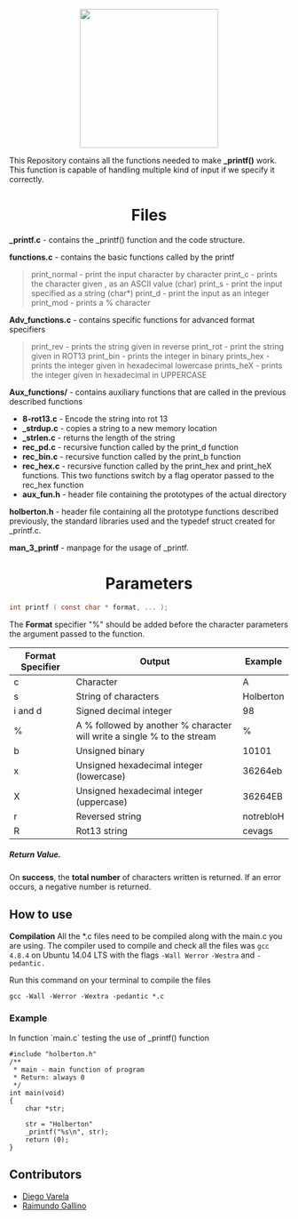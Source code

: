 
<p align="center">
  <img width="250" height="250" src="https://cdn.iconscout.com/icon/free/png-512/c-programming-569564.png">
</p>

This Repository contains all the functions needed to make **_printf()** work.  This function is capable of handling multiple kind of input if we specify it correctly. 

<h1 align="center"> Files </h1> 

**_printf.c**  - contains the _printf() function and the code structure.

**functions.c** - contains the basic functions called by the printf
>print_normal - print the input character by character
>print_c - prints the character given ,  as an ASCII value (char)
>print_s - print the input specified as a string (char*)
>print_d - print the input as an integer
>print_mod - prints a % character

**Adv_functions.c** - contains specific functions for advanced  format specifiers
>print_rev - prints the string given in reverse
>print_rot - print the string given in ROT13
>print_bin - prints the integer in binary
>prints_hex - prints the integer given in hexadecimal lowercase
>prints_heX - prints the integer given in hexadecimal in UPPERCASE

**Aux_functions/** - contains auxiliary functions that are called in the previous described functions 
- **8-rot13.c** - Encode the string into rot 13
- **_strdup.c** - copies a string to a new memory location
- **_strlen.c** -  returns the length of the string
- **rec_pd.c** - recursive function called by the print_d function  
- **rec_bin.c** - recursive function called by the print_b function
- **rec_hex.c** - recursive function called by the print_hex and print_heX functions. This two functions switch by a flag operator passed to the rec_hex function
- **aux_fun.h** - header file containing the prototypes of the actual directory

**holberton.h** - header file containing all the prototype functions described previously, the standard libraries  used and the typedef struct created for _printf.c.

**man_3_printf** - manpage for the usage of _printf.

<h1 align="center"> Parameters</h1> 

```` c
int printf ( const char * format, ... );
````

The **Format** specifier "%"  should be added before the character parameters the argument passed to the function.


 Format Specifier | Output | Example
------------ | ------------- |-----------
 c | Character | A
 s | String of characters | Holberton
 i and d | Signed decimal integer | 98 
 % | A % followed by another % character will write a single % to the stream| %
 b | Unsigned binary | 10101
 x | Unsigned hexadecimal integer (lowercase) | 36264eb
 X | Unsigned hexadecimal integer (uppercase) | 36264EB
 r | Reversed string | notrebloH |
 R | Rot13 string | cevags
 
##### Return Value.
On **success**, the **total number** of characters written is returned.
If an error occurs, a negative number is returned.

<h2> How to use </h2>

**Compilation**
All the *.c files need to be compiled along with the main.c you are using. The compiler used to compile and check all the files was `gcc 4.8.4`  on Ubuntu 14.04 LTS with the flags  `-Wall Werror`  `-Westra`  and  `-pedantic.`

Run this command on your terminal to compile the files

   `gcc -Wall -Werror -Wextra -pedantic *.c`

<h3> Example </h3> 
In function `main.c` testing the use of _printf() function

	#include "holberton.h" 
	/** 
	 * main - main function of program 
	 * Return: always 0 
	 */ 
	int main(void)
	{ 
		char *str;
		  
		str = "Holberton" 
		_printf("%s\n", str);
		return (0);
	}

## Contributors

 - [Diego Varela](https://github.com/dieg0varela)
 - [Raimundo Gallino](https://github.com/RaimundoGallino)
